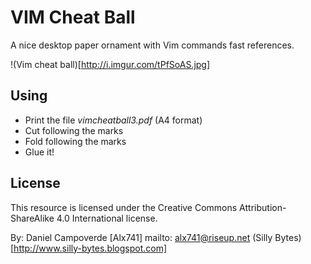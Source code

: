 VIM Cheat Ball
==============
A nice desktop paper ornament with Vim commands fast references.

!(Vim cheat ball)[http://i.imgur.com/tPfSoAS.jpg]



Using
-----

- Print the file *vimcheatball3.pdf* (A4 format)
- Cut following the marks
- Fold following the marks
- Glue it!


License
-------

This resource is licensed under the Creative Commons Attribution-ShareAlike 4.0
International license.

By: Daniel Campoverde [Alx741]
mailto: alx741@riseup.net
(Silly Bytes)[http://www.silly-bytes.blogspot.com]
